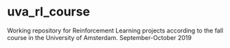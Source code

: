 # uva_rl_course
Working repository for Reinforcement Learning projects according to the fall course in the University of Amsterdam. September-October 2019
